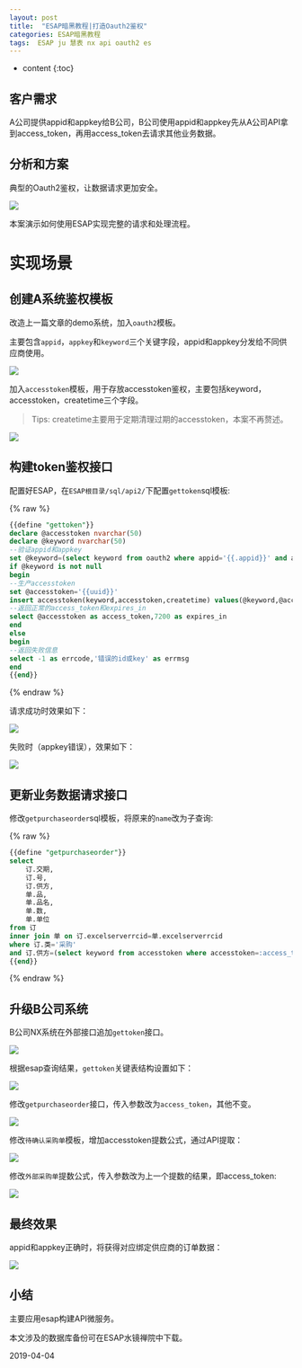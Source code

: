 ```yaml
---
layout: post
title:  "ESAP暗黑教程|打造Oauth2鉴权"
categories: ESAP暗黑教程
tags:  ESAP ju 慧表 nx api oauth2 es
---
```


* content
{:toc}

## 客户需求
A公司提供appid和appkey给B公司，B公司使用appid和appkey先从A公司API拿到access_token，再用access_token去请求其他业务数据。

## 分析和方案
典型的Oauth2鉴权，让数据请求更加安全。

![](/img/esap6a-1.png)

本案演示如何使用ESAP实现完整的请求和处理流程。

# 实现场景

## 创建A系统鉴权模板

改造上一篇文章的demo系统，加入`oauth2`模板。

主要包含`appid`，`appkey`和`keyword`三个关键字段，appid和appkey分发给不同供应商使用。

![](/img/esap6a-2.png)

加入`accesstoken`模板，用于存放accesstoken鉴权，主要包括keyword，accesstoken，createtime三个字段。

> Tips: createtime主要用于定期清理过期的accesstoken，本案不再赘述。

![](/img/esap6a-3.png)

## 构建token鉴权接口

配置好ESAP，在`ESAP根目录/sql/api2/`下配置`gettoken`sql模板:

{% raw %} 
```sql
{{define "gettoken"}}
declare @accesstoken nvarchar(50)
declare @keyword nvarchar(50)
--验证appid和appkey
set @keyword=(select keyword from oauth2 where appid='{{.appid}}' and appkey='{{.appkey)}}'
if @keyword is not null
begin
--生产accesstoken
set @accesstoken='{{uuid}}'
insert accesstoken(keyword,accesstoken,createtime) values(@keyword,@accesstoken,getdate())
--返回正常的access_token和expires_in
select @accesstoken as access_token,7200 as expires_in
end
else
begin
--返回失败信息
select -1 as errcode,'错误的id或key' as errmsg
end
{{end}}
```
{% endraw %} 

请求成功时效果如下：

![](/img/esap6a-4.png)

失败时（appkey错误），效果如下：

![](/img/esap6a-5.png)

## 更新业务数据请求接口
修改`getpurchaseorder`sql模板，将原来的`name`改为子查询:

{% raw %} 
```sql
{{define "getpurchaseorder"}}
select 
    订.交期,
    订.号,
    订.供方,
    单.品,
    单.品名,
    单.数,
    单.单位
from 订 
inner join 单 on 订.excelserverrcid=单.excelserverrcid
where 订.类='采购'
and 订.供方=(select keyword from accesstoken where accesstoken=:access_token)
{{end}}
```
{% endraw %} 

## 升级B公司系统

B公司NX系统在外部接口追加`gettoken`接口。

![](/img/esap6a-6.png)

根据esap查询结果，`gettoken`关键表结构设置如下：

![](/img/esap6a-7.png)

修改`getpurchaseorder`接口，传入参数改为`access_token`，其他不变。

![](/img/esap6a-8.png)

修改`待确认采购单`模板，增加accesstoken提数公式，通过API提取：

![](/img/esap6a-9.png)

修改`外部采购单`提数公式，传入参数改为上一个提数的结果，即access_token:

![](/img/esap6a-10.png)

## 最终效果
appid和appkey正确时，将获得对应绑定供应商的订单数据：

![](/img/esap6a-11.png)

## 小结
主要应用esap构建API微服务。

本文涉及的数据库备份可在ESAP水镜禅院中下载。

2019-04-04